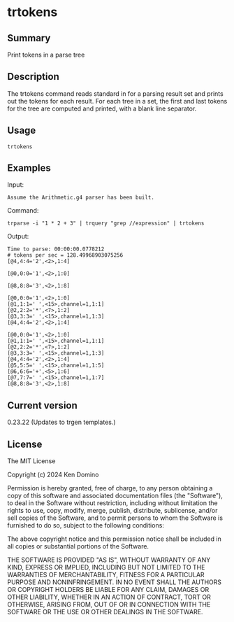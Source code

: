 # trtokens

## Summary

Print tokens in a parse tree

## Description

The trtokens command reads standard in for a parsing result set and prints out
the tokens for each result. For each tree in a set, the first and last tokens
for the tree are computed and printed, with a blank line separator.

## Usage

    trtokens

## Examples

Input:

    Assume the Arithmetic.g4 parser has been built.

Command:

    trparse -i "1 * 2 + 3" | trquery "grep //expression" | trtokens

Output:

    Time to parse: 00:00:00.0778212
    # tokens per sec = 128.49968903075256
    [@4,4:4='2',<2>,1:4]

    [@0,0:0='1',<2>,1:0]

    [@8,8:8='3',<2>,1:8]

    [@0,0:0='1',<2>,1:0]
    [@1,1:1=' ',<15>,channel=1,1:1]
    [@2,2:2='*',<7>,1:2]
    [@3,3:3=' ',<15>,channel=1,1:3]
    [@4,4:4='2',<2>,1:4]

    [@0,0:0='1',<2>,1:0]
    [@1,1:1=' ',<15>,channel=1,1:1]
    [@2,2:2='*',<7>,1:2]
    [@3,3:3=' ',<15>,channel=1,1:3]
    [@4,4:4='2',<2>,1:4]
    [@5,5:5=' ',<15>,channel=1,1:5]
    [@6,6:6='+',<5>,1:6]
    [@7,7:7=' ',<15>,channel=1,1:7]
    [@8,8:8='3',<2>,1:8]

## Current version

0.23.22 (Updates to trgen templates.)

## License

The MIT License

Copyright (c) 2024 Ken Domino

Permission is hereby granted, free of charge, 
to any person obtaining a copy of this software and 
associated documentation files (the "Software"), to 
deal in the Software without restriction, including 
without limitation the rights to use, copy, modify, 
merge, publish, distribute, sublicense, and/or sell 
copies of the Software, and to permit persons to whom 
the Software is furnished to do so, 
subject to the following conditions:

The above copyright notice and this permission notice 
shall be included in all copies or substantial portions of the Software.

THE SOFTWARE IS PROVIDED "AS IS", WITHOUT WARRANTY OF ANY KIND, 
EXPRESS OR IMPLIED, INCLUDING BUT NOT LIMITED TO THE WARRANTIES 
OF MERCHANTABILITY, FITNESS FOR A PARTICULAR PURPOSE AND NONINFRINGEMENT. 
IN NO EVENT SHALL THE AUTHORS OR COPYRIGHT HOLDERS BE LIABLE FOR 
ANY CLAIM, DAMAGES OR OTHER LIABILITY, WHETHER IN AN ACTION OF CONTRACT, 
TORT OR OTHERWISE, ARISING FROM, OUT OF OR IN CONNECTION WITH THE 
SOFTWARE OR THE USE OR OTHER DEALINGS IN THE SOFTWARE.
